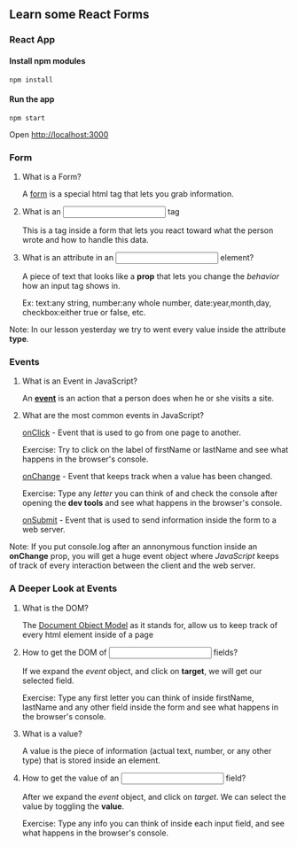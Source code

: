 ## Learn some React Forms

### React App

#### Install npm modules
`npm install`

#### Run the app
`npm start`

Open [http://localhost:3000](http://localhost:3000)

### Form

1. What is a Form?

   A [form](https://www.tutorialspoint.com/html/html_forms.htm) is a special html tag that lets you grab information.

2. What is an <input> tag

   This is a tag inside a form that lets you react toward what the person wrote and how to handle this data.

3. What is an attribute in an <input> element?

   A piece of text that looks like a <strong>prop</strong> that lets you change
   the <em>behavior</em> how an input tag shows in.

   Ex: text:any string, number:any whole number, date:year,month,day, checkbox:either true or false, etc.

Note: In our lesson yesterday we try to went every value inside the attribute <strong>type</strong>.

### Events

1. What is an Event in JavaScript?

   An <strong>[event](https://www.w3schools.com/tags/ref_eventattributes.asp)</strong> is an action that a person does when he or she visits a site.

2. What are the most common events in JavaScript?

   [onClick](https://www.w3schools.com/jsref/event_onclick.asp) - Event that is used to go from one page to another.

   Exercise: Try to click on the label of firstName or lastName and see what happens in the browser's console.

   [onChange](https://www.w3schools.com/jsref/event_onchange.asp) - Event that keeps track when a value has been changed.

   Exercise: Type any <em>letter</em> you can think of and check the console after opening the <strong>dev tools</strong> and see what happens in the browser's console.

   [onSubmit](https://www.w3schools.com/jsref/event_onsubmit.asp) - Event that is used to send information inside the form to a web server.

Note: If you put console.log after an annonymous function inside an
<strong>onChange</strong> prop, you will get a huge event object where <em>JavaScript</em> keeps of track of every interaction between the client and the web server.

### A Deeper Look at Events

1. What is the DOM?

   The [Document Object Model](https://www.tutorialspoint.com/javascript/javascript_html_dom.htm) as it stands for, allow us to keep track of every html element inside of a page

2. How to get the DOM of <input> fields?

   If we expand the <em>event</em> object, and click on <strong>target</strong>, we will get our selected field.

   Exercise: Type any first letter you can think of inside firstName, lastName and any other field inside the form and see what happens in the browser's console.

3. What is a value?

   A value is the piece of information (actual text, number, or any other type) that is stored inside an element.

4. How to get the value of an <input> field?

   After we expand the <em>event</em> object, and click on <em>target</em>. We can select the value by toggling the <strong>value</strong>.

   Exercise: Type any info you can think of inside each input field, and see what happens in the browser's console.
